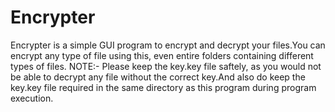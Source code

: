 # Encrypter
Encrypter is a simple GUI program to encrypt and decrypt your files.You can encrypt any type of file using this, even entire folders containing different types of files.
NOTE:- Please keep the key.key file saftely, as you would not be able to decrypt any file without the correct key.And also do keep the key.key file required in the same directory
as this program during program execution.

